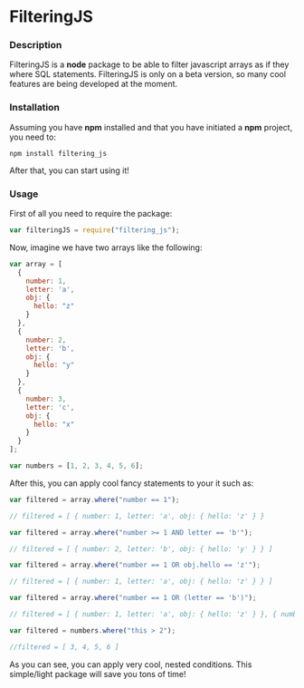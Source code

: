 # FilteringJS

### Description
FilteringJS is a **node** package to be able to filter javascript arrays as if they where SQL statements. FilteringJS is only on a beta version, so many cool features are being developed at the moment.

### Installation
Assuming you have **npm** installed and that you have initiated a **npm** project, you need to:
```
npm install filtering_js
```

After that, you can start using it!

### Usage
First of all you need to require the package:
``` javascript
var filteringJS = require("filtering_js");
```

Now, imagine we have two arrays like the following:

``` javascript
var array = [
  {
    number: 1,
    letter: 'a',
    obj: {
      hello: "z"
    }
  },
  {
    number: 2,
    letter: 'b',
    obj: {
      hello: "y"
    }
  },
  {
    number: 3,
    letter: 'c',
    obj: {
      hello: "x"
    }
  }
];

var numbers = [1, 2, 3, 4, 5, 6];

```

After this, you can apply cool fancy statements to your it such as:
``` javascript
var filtered = array.where("number == 1");

// filtered = [ { number: 1, letter: 'a', obj: { hello: 'z' } }

var filtered = array.where("number >= 1 AND letter == 'b'");

// filtered = [ { number: 2, letter: 'b', obj: { hello: 'y' } } ]

var filtered = array.where("number == 1 OR obj.hello == 'z'");

// filtered = [ { number: 1, letter: 'a', obj: { hello: 'z' } } ]

var filtered = array.where("number == 1 OR (letter == 'b')");

// filtered = [ { number: 1, letter: 'a', obj: { hello: 'z' } }, { number: 2, letter: 'b', obj: { hello: 'y' } } ]

var filtered = numbers.where("this > 2");

//filtered = [ 3, 4, 5, 6 ]

```

As you can see, you can apply very cool, nested conditions. This simple/light package will save you tons of time!
